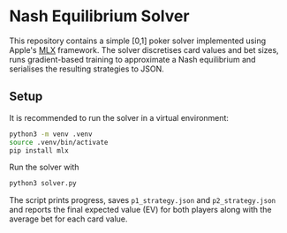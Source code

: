 # Nash Equilibrium Solver

This repository contains a simple [0,1] poker solver implemented using Apple's
[MLX](https://github.com/ml-explore/mlx) framework. The solver discretises card
values and bet sizes, runs gradient-based training to approximate a Nash
equilibrium and serialises the resulting strategies to JSON.

## Setup

It is recommended to run the solver in a virtual environment:

```bash
python3 -m venv .venv
source .venv/bin/activate
pip install mlx
```

Run the solver with

```bash
python3 solver.py
```

The script prints progress, saves `p1_strategy.json` and `p2_strategy.json` and
reports the final expected value (EV) for both players along with the average
bet for each card value.
